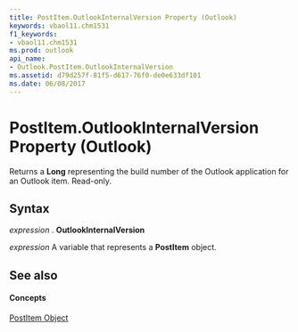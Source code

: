 ```yaml
---
title: PostItem.OutlookInternalVersion Property (Outlook)
keywords: vbaol11.chm1531
f1_keywords:
- vbaol11.chm1531
ms.prod: outlook
api_name:
- Outlook.PostItem.OutlookInternalVersion
ms.assetid: d79d257f-81f5-d617-76f0-de0e633df101
ms.date: 06/08/2017
---
```



# PostItem.OutlookInternalVersion Property (Outlook)

Returns a  **Long** representing the build number of the Outlook application for an Outlook item. Read-only.


## Syntax

 _expression_ . **OutlookInternalVersion**

 _expression_ A variable that represents a **PostItem** object.


## See also


#### Concepts


[PostItem Object](Outlook.PostItem.md)

